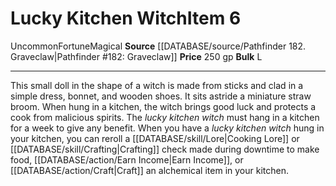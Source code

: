﻿---
bulk: L
id: '1710'
item_category: Other
level: '6'
name: Lucky Kitchen Witch
price: 250 gp
rarity: Uncommon
source: '[[DATABASE/source/Pathfinder 182. Graveclaw|Pathfinder #182: Graveclaw]]'
subcategory: other
trait:
- '[[DATABASE/trait/Fortune|Fortune]]'
- '[[DATABASE/trait/Magical|Magical]]'
- '[[DATABASE/trait/Uncommon|Uncommon]]'
type: Item

---
# Lucky Kitchen Witch<span class="item-type">Item 6</span>

<span class="trait-uncommon item-trait">Uncommon</span><span class="item-trait">Fortune</span><span class="item-trait">Magical</span>
**Source** [[DATABASE/source/Pathfinder 182. Graveclaw|Pathfinder #182: Graveclaw]]
**Price** 250 gp
**Bulk** L

---
This small doll in the shape of a witch is made from sticks and clad in a simple dress, bonnet, and wooden shoes. It sits astride a miniature straw broom. When hung in a kitchen, the witch brings good luck and protects a cook from malicious spirits. The _lucky kitchen witch_ must hang in a kitchen for a week to give any benefit.
 When you have a _lucky kitchen witch_ hung in your kitchen, you can reroll a [[DATABASE/skill/Lore|Cooking Lore]] or [[DATABASE/skill/Crafting|Crafting]] check made during downtime to make food, [[DATABASE/action/Earn Income|Earn Income]], or [[DATABASE/action/Craft|Craft]] an alchemical item in your kitchen.